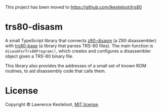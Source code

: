 This project has been moved to https://github.com/lkesteloot/trs80

# trs80-disasm

A small TypeScript library that connects [z80-disasm](https://github.com/lkesteloot/z80-disasm)
(a Z80 disassembler) with [trs80-base](https://github.com/lkesteloot/trs80-base)
(a library that parses TRS-80 files). The main function is `disasmForTrs80Program()`,
which creates and configures a disassembler object given a TRS-80 binary
file.

This library also provides the addresses of a small set of known ROM routines,
to aid disassembly code that calls them.

# License

Copyright &copy; Lawrence Kesteloot, [MIT license](LICENSE).
